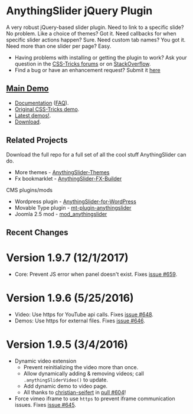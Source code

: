 ﻿# AnythingSlider jQuery Plugin

A very robust jQuery-based slider plugin. Need to link to a specific slide? No problem. Like a choice of themes? Got it. Need callbacks for when specific slider actions happen? Sure. Need custom tab names? You got it. Need more than one slider per page? Easy.

* Having problems with installing or getting the plugin to work? Ask your question in the [CSS-Tricks forums](http://css-tricks.com/forums/) or on [StackOverflow](http://stackoverflow.com/questions/tagged/anythingslider).
* Find a bug or have an enhancement request? Submit it [here](https://github.com/CSS-Tricks/AnythingSlider/issues)

## [Main Demo](http://css-tricks.github.com/AnythingSlider/)

* [Documentation](https://github.com/CSS-Tricks/AnythingSlider/wiki) ([FAQ](https://github.com/CSS-Tricks/AnythingSlider/wiki/FAQ)).
* [Original CSS-Tricks demo](http://css-tricks.com/examples/AnythingSlider/).
* [Latest demos!](http://css-tricks.github.com/AnythingSlider/).
* [Download](https://github.com/CSS-Tricks/AnythingSlider/zipball/master).

## Related Projects

Download the full repo for a full set of all the cool stuff AnythingSlider can do.

* More themes - [AnythingSlider-Themes](https://github.com/CSS-Tricks/AnythingSlider-Themes)
* Fx bookmarklet - [AnythingSlider-FX-Builder](https://github.com/CSS-Tricks/AnythingSlider-Fx-Builder)

CMS plugins/mods

* Wordpress plugin - [AnythingSlider-for-WordPress](https://github.com/jacobdubail/AnythingSlider-for-WordPress)
* Movable Type plugin - [mt-plugin-anythingslider](https://github.com/meancode/mt-plugin-anythingslider)
* Joomla 2.5 mod - [mod_anythingslider](https://github.com/CSS-Tricks/mod_anythingslider)

## Recent Changes

# Version 1.9.7 (12/1/2017)

* Core: Prevent JS error when panel doesn't exist. Fixes [issue #659](https://github.com/CSS-Tricks/AnythingSlider/issues/659).

# Version 1.9.6 (5/25/2016)

* Video: Use https for YouTube api calls. Fixes [issue #648](https://github.com/CSS-Tricks/AnythingSlider/issues/648).
* Demos: Use https for external files. Fixes [issue #646](https://github.com/CSS-Tricks/AnythingSlider/issues/646).

# Version 1.9.5 (3/4/2016)

* Dynamic video extension
  * Prevent reinitializing the video more than once.
  * Allow dynamically adding & removing videos; call `.anythingSliderVideo()` to update.
  * Add dynamic demo to video page.
  * All thanks to [christian-seifert](https://github.com/christian-seifert) in [pull #604](https://github.com/CSS-Tricks/AnythingSlider/pull/604)!
* Force vimeo iframe to use `https` to prevent iframe communication issues. Fixes [issue #645](https://github.com/CSS-Tricks/AnythingSlider/issues/645).
